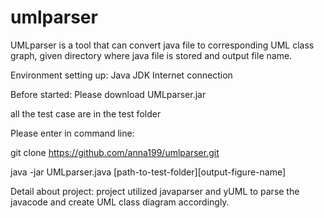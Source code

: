 # umlparser

UMLparser is a tool that can convert java file to corresponding UML class graph, given directory where java file is stored and output file name.

Environment setting up:
Java JDK
Internet connection

Before started:
Please download UMLparser.jar

all the test case are in the test folder

Please enter in command line:

git clone https://github.com/anna199/umlparser.git

java -jar UMLparser.java [path-to-test-folder][output-figure-name]

Detail about project:
project utilized javaparser and yUML to parse the javacode and create UML class diagram accordingly.